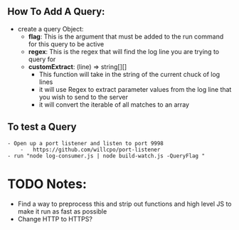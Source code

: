 ## How To Add A Query:
- create a query Object:
    - **flag**: This is the argument that must be added to the run command for this query to be active
    - **regex**: This is the regex that will find the log line you are trying to query for
    - **customExtract**: (line) => string[][] 
         -   This function will take in the string of the current chuck of log lines
         -   it will use Regex to extract parameter values from the log line that you wish to send to the server
         -   it will convert the iterable of all matches to an array

## To test a Query
    - Open up a port listener and listen to port 9998
        -   https://github.com/willcpo/port-listener
    - run "node log-consumer.js | node build-watch.js -QueryFlag "


# TODO Notes:
- Find a way to preprocess this and strip out functions and high level JS to make it run as fast as possible
- Change HTTP to HTTPS?
